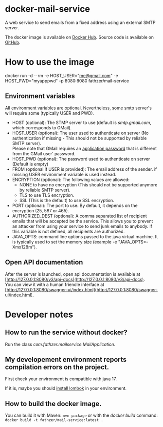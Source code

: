 # docker-mail-service

A web service to send emails from a fixed address using an external SMTP server.

The docker image is available on [Docker Hub](https://hub.docker.com/r/fathzer/mail-service). Source code is available on [GitHub](https://github.com/fathzer/docker-mail-service).

# How to use the image

docker run -d --rm -e HOST_USER="me@gmail.com" -e HOST_PWD="myapppwd" -p 8080:8080 fathzer/mail-service

## Environment variables
All environment variables are optional. Nevertheless, some smtp server's will require some (typically USER and PWD).

- HOST (optional): The STMP server to use (default is *smtp.gmail.com*, which corresponds to GMail).
- HOST_USER (optional): The user used to authenticate on server (No authentication if missing - This should not be supported by reliable SMTP server).  
Please note that GMail requires an [application password](https://support.google.com/accounts/answer/185833) that is different from the GMail user' password. 
- HOST_PWD (optional): The password used to authenticate on server (Default is empty)
- FROM (optional if USER is provided): The email address of the sender. if missing USER environment variable is used instead.
- ENCRYPTION (optional): The following values are allowed:  
    - NONE to have no encryption (This should not be supported anymore by reliable SMTP server).
    - TLS to use TLS encryption.
    - SSL (This is the default) to use SSL encryption.
- PORT (optional): The port to use. By default, it depends on the encryption (25, 587 or 465).
- AUTHORIZED_DEST (optional): A comma separated list of recipient emails that will be accepted be the service.
This allows you to prevent an attacker from using your service to send junk emails to anybody.
If this variable is not defined, all recipients are authorized.
- JAVA_OPTS: command line options passed to the java virtual machine. It is typically used to set the memory size (example -e "JAVA_OPTS=-Xmx128m").  

## Open API documentation
After the server is launched, open api documentation is available at [http://127.0.0.1:8080/v3/api-docs](http://127.0.0.1:8080/v3/api-docs).  
You can view it with a human friendle interface at [http://127.0.0.1:8080/swagger-ui/index.html](http://127.0.0.1:8080/swagger-ui/index.html).

# Developer notes
## How to run the service without docker?
Run the class *com.fathzer.mailservice.MailApplication*.
## My developement environment reports compilation errors on the project.
First check your environment is compatible with java 17.

If it is, maybe you should [install lombok](https://projectlombok.org/) in your environment.
## How to build the docker image.
You can build it with Maven: ```mvn package``` or with the *docker build* command: ```docker build -t fathzer/mail-service:latest .```

